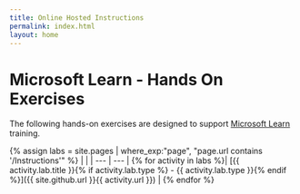 ```yaml
---
title: Online Hosted Instructions
permalink: index.html
layout: home
---
```


# Microsoft Learn - Hands On Exercises

The following hands-on exercises are designed to support [Microsoft Learn](https://docs.microsoft.com/training/) training.

{% assign labs = site.pages | where_exp:"page", "page.url contains '/Instructions'" %}
| |
| --- | --- |
{% for activity in labs  %}| [{{ activity.lab.title }}{% if activity.lab.type %} - {{ activity.lab.type }}{% endif %}]({{ site.github.url }}{{ activity.url }}) |
{% endfor %}
